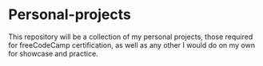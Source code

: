 # Personal-projects

This repository will be a collection of my personal projects, those required for freeCodeCamp certification,
as well as any other I would do on my own for showcase and practice. 
